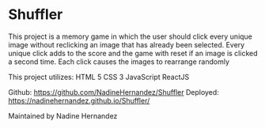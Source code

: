 # Shuffler

This project is a memory game in which the user should click every unique image without reclicking an image that has already been selected.
Every unique click adds to the score and the game with reset if an image is clicked a second time. Each click causes the images to rearrange randomly

This project utilizes:
HTML 5
CSS 3
JavaScript
ReactJS

Github: https://github.com/NadineHernandez/Shuffler
Deployed: https://nadinehernandez.github.io/Shuffler/

Maintained by Nadine Hernandez